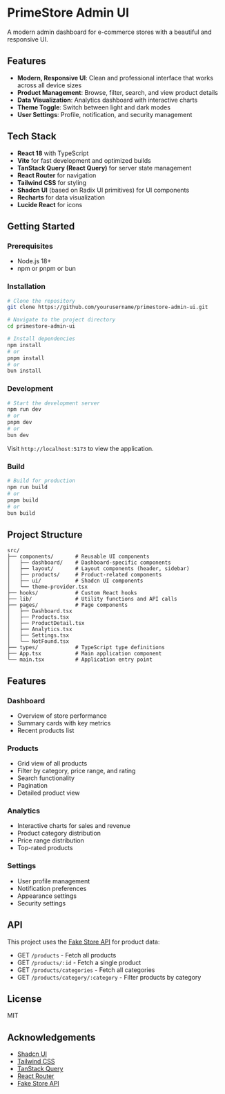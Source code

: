 # PrimeStore Admin UI

A modern admin dashboard for e-commerce stores with a beautiful and responsive UI.



<!-- Note: Replace preview.png with an actual screenshot of your application before deployment -->

## Features

- **Modern, Responsive UI**: Clean and professional interface that works across all device sizes
- **Product Management**: Browse, filter, search, and view product details
- **Data Visualization**: Analytics dashboard with interactive charts
- **Theme Toggle**: Switch between light and dark modes
- **User Settings**: Profile, notification, and security management

## Tech Stack

- **React 18** with TypeScript
- **Vite** for fast development and optimized builds
- **TanStack Query (React Query)** for server state management
- **React Router** for navigation
- **Tailwind CSS** for styling
- **Shadcn UI** (based on Radix UI primitives) for UI components
- **Recharts** for data visualization
- **Lucide React** for icons

## Getting Started

### Prerequisites

- Node.js 18+
- npm or pnpm or bun

### Installation

```bash
# Clone the repository
git clone https://github.com/yourusername/primestore-admin-ui.git

# Navigate to the project directory
cd primestore-admin-ui

# Install dependencies
npm install
# or
pnpm install
# or
bun install
```

### Development

```bash
# Start the development server
npm run dev
# or
pnpm dev
# or
bun dev
```

Visit `http://localhost:5173` to view the application.

### Build

```bash
# Build for production
npm run build
# or
pnpm build
# or
bun build
```

## Project Structure

```
src/
├── components/       # Reusable UI components
│   ├── dashboard/    # Dashboard-specific components
│   ├── layout/       # Layout components (header, sidebar)
│   ├── products/     # Product-related components
│   ├── ui/           # Shadcn UI components
│   └── theme-provider.tsx
├── hooks/            # Custom React hooks
├── lib/              # Utility functions and API calls
├── pages/            # Page components
│   ├── Dashboard.tsx
│   ├── Products.tsx
│   ├── ProductDetail.tsx
│   ├── Analytics.tsx
│   ├── Settings.tsx
│   └── NotFound.tsx
├── types/            # TypeScript type definitions
├── App.tsx           # Main application component
└── main.tsx          # Application entry point
```

## Features

### Dashboard

- Overview of store performance
- Summary cards with key metrics
- Recent products list

### Products

- Grid view of all products
- Filter by category, price range, and rating
- Search functionality
- Pagination
- Detailed product view

### Analytics

- Interactive charts for sales and revenue
- Product category distribution
- Price range distribution
- Top-rated products

### Settings

- User profile management
- Notification preferences
- Appearance settings
- Security settings

## API

This project uses the [Fake Store API](https://fakestoreapi.com/) for product data:

- GET `/products` - Fetch all products
- GET `/products/:id` - Fetch a single product
- GET `/products/categories` - Fetch all categories
- GET `/products/category/:category` - Filter products by category

## License

MIT

## Acknowledgements

- [Shadcn UI](https://ui.shadcn.com)
- [Tailwind CSS](https://tailwindcss.com)
- [TanStack Query](https://tanstack.com/query)
- [React Router](https://reactrouter.com)
- [Fake Store API](https://fakestoreapi.com)
